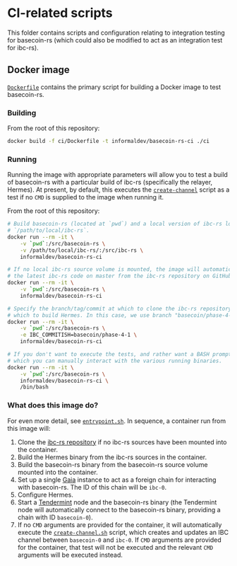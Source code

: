 # CI-related scripts

This folder contains scripts and configuration relating to integration testing
for basecoin-rs (which could also be modified to act as an integration test for
ibc-rs).

## Docker image

[`Dockerfile`](./Dockerfile) contains the primary script for building a Docker
image to test basecoin-rs.

### Building

From the root of this repository:

```bash
docker build -f ci/Dockerfile -t informaldev/basecoin-rs-ci ./ci
```

### Running

Running the image with appropriate parameters will allow you to test a build of
basecoin-rs with a particular build of ibc-rs (specifically the relayer,
Hermes). At present, by default, this executes the
[`create-channel`](./tests/create-channel.sh) script as a test if no `CMD`
is supplied to the image when running it.

From the root of this repository:

```bash
# Build basecoin-rs (located at `pwd`) and a local version of ibc-rs located at
# `/path/to/local/ibc-rs`.
docker run --rm -it \
    -v `pwd`:/src/basecoin-rs \
    -v /path/to/local/ibc-rs/:/src/ibc-rs \
    informaldev/basecoin-rs-ci

# If no local ibc-rs source volume is mounted, the image will automatically pull
# the latest ibc-rs code on master from the ibc-rs repository on GitHub.
docker run --rm -it \
    -v `pwd`:/src/basecoin-rs \
    informaldev/basecoin-rs-ci

# Specify the branch/tag/commit at which to clone the ibc-rs repository from
# which to build Hermes. In this case, we use branch "basecoin/phase-4-1":
docker run --rm -it \
    -v `pwd`:/src/basecoin-rs \
    -e IBC_COMMITISH=basecoin/phase-4-1 \
    informaldev/basecoin-rs-ci

# If you don't want to execute the tests, and rather want a BASH prompt from
# which you can manually interact with the various running binaries.
docker run --rm -it \
    -v `pwd`:/src/basecoin-rs \
    informaldev/basecoin-rs-ci \
    /bin/bash

```

### What does this image do?

For even more detail, see [`entrypoint.sh`](./entrypoint.sh). In sequence, a
container run from this image will:

1. Clone the [ibc-rs repository][ibc-rs-repo] if no ibc-rs sources have been
   mounted into the container.
2. Build the Hermes binary from the ibc-rs sources in the container.
3. Build the basecoin-rs binary from the basecoin-rs source volume mounted into
   the container.
4. Set up a single [Gaia] instance to act as a foreign chain for interacting
   with basecoin-rs. The ID of this chain will be `ibc-0`.
5. Configure Hermes.
6. Start a [Tendermint] node and the basecoin-rs binary (the Tendermint node
   will automatically connect to the basecoin-rs binary, providing a chain with
   ID `basecoin-0`).
7. If no `CMD` arguments are provided for the container, it will automatically
   execute the [`create-channel.sh`](./tests/create-channel.sh) script,
   which creates and updates an IBC channel between `basecoin-0` and `ibc-0`. If
   `CMD` arguments are provided for the container, that test will not be
   executed and the relevant `CMD` arguments will be executed instead.

[ibc-rs-repo]: https://github.com/informalsystems/ibc-rs
[Gaia]: https://github.com/cosmos/gaia
[Tendermint]: https://github.com/tendermint/tendermint

